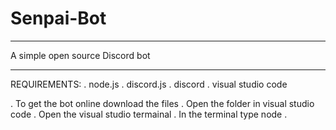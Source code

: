 # Senpai-Bot
_________________________________
A simple open source Discord bot
_________________________________

REQUIREMENTS:
  . node.js
  . discord.js
  . discord
  . visual studio code

. To get the bot online download the files
. Open the folder in visual studio code
. Open the visual studio termainal
. In the terminal type node . 
